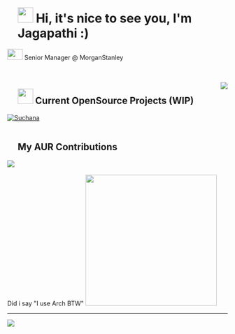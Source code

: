 <div id="user-content-toc">
  <ul align="left" style="list-style: none;">
    <summary>
      <h1><img src="https://github.com/Anmol-Baranwal/Cool-GIFs-For-GitHub/assets/74038190/7bb1e704-6026-48f9-8435-2f4d40101348" width="35" height="35" /> Hi, it's nice to see you, I'm Jagapathi :)</h1>
    </summary>
  </ul>
</div>


<img src="https://github.com/Anmol-Baranwal/Cool-GIFs-For-GitHub/assets/74038190/42077049-1939-493e-9a19-47ca5db36643" width="35" height="25" /> Senior Manager @ MorganStanley
<br/>
<br/>
<br/>

<img align="right" src="https://user-images.githubusercontent.com/74038190/229223156-0cbdaba9-3128-4d8e-8719-b6b4cf741b67.gif" />

<div id="user-content-toc">
  <ul align="left" style="list-style: none;">
    <summary>
      <h2><img src="https://github.com/Anmol-Baranwal/Cool-GIFs-For-GitHub/assets/74038190/a2605358-6b87-44ab-87fb-20dcdc5f9ef2" width="35" height="35" /> Current OpenSource Projects (WIP)</h2>
    </summary>
  </ul>
</div>

<a href="https://github.com/gondhijagapathi/suchana">
  <img align="center" src="https://github-readme-stats.vercel.app/api/pin/?username=gondhijagapathi&repo=suchana&show_icons=true&line_height=27&title_color=6aa6f8&text_color=8a919a&icon_color=6aa6f8&bg_color=22272e" alt="Suchana" />
</a>

<br/>
<br/>

<div id="user-content-toc">
  <ul align="left" style="list-style: none;">
    <summary>
      <h2>My AUR Contributions</h2>
    </summary>
  </ul>
</div>
<a href="https://aur.archlinux.org/packages?O=0&SeB=m&K=Iamironman&outdated=&SB=p&SO=d&PP=50&submit=Go"><img src="https://aur.archlinux.org/static/css/archnavbar/aurlogo.png"/></a>

<br/>
<br/>
Did i say "I use Arch BTW"

<img src="https://img.ifunny.co/images/ca84d03fed8eb2fdb058b6c2e607c5efe7e1fbb7e6b02ba7edb561a5859ad219_1.webp" width="300" height="300" />

---
[![](https://visitcount.itsvg.in/api?id=gondhijagapathi&icon=0&color=0)](https://visitcount.itsvg.in)

<!-- Proudly created with GPRM ( https://gprm.itsvg.in ) -->
